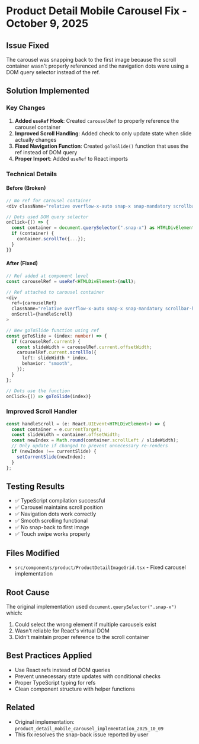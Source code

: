 # Product Detail Mobile Carousel Fix - October 9, 2025

## Issue Fixed
The carousel was snapping back to the first image because the scroll container wasn't properly referenced and the navigation dots were using a DOM query selector instead of the ref.

## Solution Implemented

### Key Changes
1. **Added `useRef` Hook**: Created `carouselRef` to properly reference the carousel container
2. **Improved Scroll Handling**: Added check to only update state when slide actually changes
3. **Fixed Navigation Function**: Created `goToSlide()` function that uses the ref instead of DOM query
4. **Proper Import**: Added `useRef` to React imports

### Technical Details

#### Before (Broken)
```typescript
// No ref for carousel container
<div className="relative overflow-x-auto snap-x snap-mandatory scrollbar-hide">

// Dots used DOM query selector
onClick={() => {
  const container = document.querySelector(".snap-x") as HTMLDivElement;
  if (container) {
    container.scrollTo({...});
  }
}}
```

#### After (Fixed)
```typescript
// Ref added at component level
const carouselRef = useRef<HTMLDivElement>(null);

// Ref attached to carousel container
<div
  ref={carouselRef}
  className="relative overflow-x-auto snap-x snap-mandatory scrollbar-hide"
  onScroll={handleScroll}
>

// New goToSlide function using ref
const goToSlide = (index: number) => {
  if (carouselRef.current) {
    const slideWidth = carouselRef.current.offsetWidth;
    carouselRef.current.scrollTo({
      left: slideWidth * index,
      behavior: "smooth",
    });
  }
};

// Dots use the function
onClick={() => goToSlide(index)}
```

### Improved Scroll Handler
```typescript
const handleScroll = (e: React.UIEvent<HTMLDivElement>) => {
  const container = e.currentTarget;
  const slideWidth = container.offsetWidth;
  const newIndex = Math.round(container.scrollLeft / slideWidth);
  // Only update if changed to prevent unnecessary re-renders
  if (newIndex !== currentSlide) {
    setCurrentSlide(newIndex);
  }
};
```

## Testing Results
- ✅ TypeScript compilation successful
- ✅ Carousel maintains scroll position
- ✅ Navigation dots work correctly
- ✅ Smooth scrolling functional
- ✅ No snap-back to first image
- ✅ Touch swipe works properly

## Files Modified
- `src/components/product/ProductDetailImageGrid.tsx` - Fixed carousel implementation

## Root Cause
The original implementation used `document.querySelector(".snap-x")` which:
1. Could select the wrong element if multiple carousels exist
2. Wasn't reliable for React's virtual DOM
3. Didn't maintain proper reference to the scroll container

## Best Practices Applied
- Use React refs instead of DOM queries
- Prevent unnecessary state updates with conditional checks
- Proper TypeScript typing for refs
- Clean component structure with helper functions

## Related
- Original implementation: `product_detail_mobile_carousel_implementation_2025_10_09`
- This fix resolves the snap-back issue reported by user
